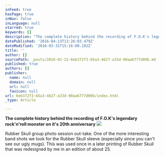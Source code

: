 ```yaml
---
inFeed: true
hasPage: true
inNav: false
inLanguage: null
starred: true
keywords: []
description: "The complete history behind the recording of F.O.K's legendary rock'n'roll monster on it's 20th anniversary"
datePublished: '2016-04-13T13:26:03.479Z'
dateModified: '2016-03-31T15:16:00.102Z'
title: ''
author: []
sourcePath: _posts/2016-02-22-6eb372f3-65a3-4627-a33d-90aa6777d09b.md
published: true
authors: []
publisher:
  name: null
  domain: null
  url: null
  favicon: null
url: 6eb372f3-65a3-4627-a33d-90aa6777d09b/index.html
_type: Article

---
```

**The complete history behind the recording of F.O.K's legendary rock'n'roll monster on it's 20th anniversary**
![](https://the-grid-user-content.s3-us-west-2.amazonaws.com/6b7ddd1f-3c25-491e-afa9-16cfb6e17d78.jpg)

Rubber Skull group photo session out-take. One of the more interesting band shots we took for the Rubber Skull sleeve (especially since you can't see our ugly mugs). This was used once in a later printing of Rubber Skull that was redesigned by me in an edition of about 25\.